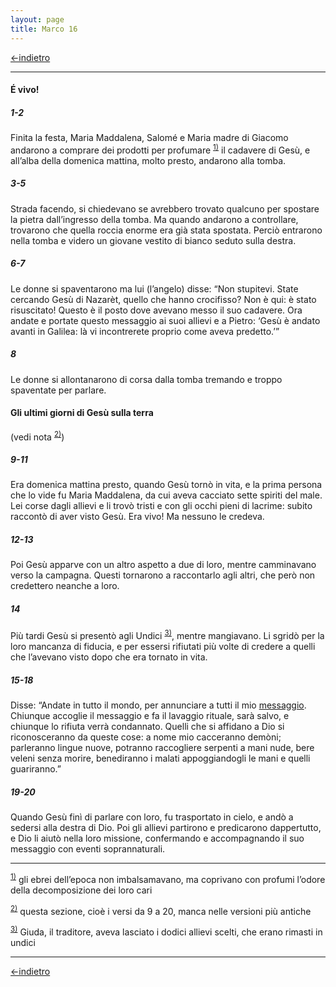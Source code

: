 ```yaml
---
layout: page
title: Marco 16
---
```


[<-indietro](Mc15.html) 
 
------------------------------------------------------------------------

#### É vivo!

##### 1-2

Finita la festa, Maria Maddalena, Salomé e Maria madre di Giacomo andarono a comprare dei prodotti per profumare <sup><a href="#fn__1" id="fnt__1" class="fn_top">1)</a></sup> il cadavere di Gesù, e all’alba della domenica mattina, molto presto, andarono alla tomba.

##### 3-5

Strada facendo, si chiedevano se avrebbero trovato qualcuno per spostare la pietra dall’ingresso della tomba. Ma quando andarono a controllare, trovarono che quella roccia enorme era già stata spostata. Perciò entrarono nella tomba e videro un giovane vestito di bianco seduto sulla destra.

##### 6-7

Le donne si spaventarono ma lui (l’angelo) disse: “Non stupitevi. State cercando Gesù di Nazarèt, quello che hanno crocifisso? Non è qui: è stato risuscitato! Questo è il posto dove avevano messo il suo cadavere. Ora andate e portate questo messaggio ai suoi allievi e a Pietro: ‘Gesù è andato avanti in Galilea: là vi incontrerete proprio come aveva predetto.’”

##### 8

Le donne si allontanarono di corsa dalla tomba tremando e troppo spaventate per parlare.

#### Gli ultimi giorni di Gesù sulla terra

(vedi nota <sup><a href="#fn__2" id="fnt__2" class="fn_top">2)</a></sup>)

##### 9-11

Era domenica mattina presto, quando Gesù tornò in vita, e la prima persona che lo vide fu Maria Maddalena, da cui aveva cacciato sette spiriti del male. Lei corse dagli allievi e li trovò tristi e con gli occhi pieni di lacrime: subito raccontò di aver visto Gesù. Era vivo! Ma nessuno le credeva.

##### 12-13

Poi Gesù apparve con un altro aspetto a due di loro, mentre camminavano verso la campagna. Questi tornarono a raccontarlo agli altri, che però non credettero neanche a loro.

##### 14

Più tardi Gesù si presentò agli Undici <sup><a href="#fn__3" id="fnt__3" class="fn_top">3)</a></sup>, mentre mangiavano. Li sgridò per la loro mancanza di fiducia, e per essersi rifiutati più volte di credere a quelli che l’avevano visto dopo che era tornato in vita.

##### 15-18

Disse: “Andate in tutto il mondo, per annunciare a tutti il mio <a href="http://www.pachialu.it/doku/doku.php?id=glossario#vangelo" class="wikilink1" title="glossario">messaggio</a>. Chiunque accoglie il messaggio e fa il lavaggio rituale, sarà salvo, e chiunque lo rifiuta verrà condannato. Quelli che si affidano a Dio si riconosceranno da queste cose: a nome mio cacceranno demòni; parleranno lingue nuove, potranno raccogliere serpenti a mani nude, bere veleni senza morire, benediranno i malati appoggiandogli le mani e quelli guariranno.”

##### 19-20

Quando Gesù finì di parlare con loro, fu trasportato in cielo, e andò a sedersi alla destra di Dio. Poi gli allievi partirono e predicarono dappertutto, e Dio li aiutò nella loro missione, confermando e accompagnando il suo messaggio con eventi soprannaturali.

------------------------------------------------------------------------
<sup><a href="#fnt__1" id="fn__1" class="fn_bot">1)</a></sup> gli ebrei dell’epoca non imbalsamavano, ma coprivano con profumi l’odore della decomposizione dei loro cari

<sup><a href="#fnt__2" id="fn__2" class="fn_bot">2)</a></sup> questa sezione, cioè i versi da 9 a 20, manca nelle versioni più antiche

<sup><a href="#fnt__3" id="fn__3" class="fn_bot">3)</a></sup> Giuda, il traditore, aveva lasciato i dodici allievi scelti, che erano rimasti in undici

------------------------------------------------------------------------

[<-indietro](Mc15.html)

